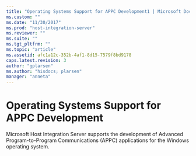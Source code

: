 ```yaml
---
title: "Operating Systems Support for APPC Development1 | Microsoft Docs"
ms.custom: ""
ms.date: "11/30/2017"
ms.prod: "host-integration-server"
ms.reviewer: ""
ms.suite: ""
ms.tgt_pltfrm: ""
ms.topic: "article"
ms.assetid: afc1a12c-352b-4af1-8d15-7579f8bd9178
caps.latest.revision: 3
author: "gplarsen"
ms.author: "hisdocs; plarsen"
manager: "anneta"
---
```

# Operating Systems Support for APPC Development
Microsoft Host Integration Server supports the development of Advanced Program-to-Program Communications (APPC) applications for the Windows operating system.
